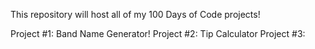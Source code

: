 This repository will host all of my 100 Days of Code projects!

Project #1: Band Name Generator!
Project #2: Tip Calculator
Project #3: 
